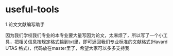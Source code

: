 # useful-tools
1.论文文献编写助手

因为我们学校我们专业的本专业要大量写因为论文，太麻烦了，所以写了一个小工具，把相关信息按规定格式输到txt里，即可返回我们专业标准的文献格式(Havard UTAS 格式)，代码放在master里了，希望大家可以多多支持我
